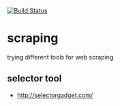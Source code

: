 [![Build Status](https://travis-ci.org/brownman/scraping.svg?branch=develop)](https://travis-ci.org/brownman/scraping)



  
  



 

 
 


scraping
=========
trying different tools for web scraping

selector tool
----
- http://selectorgadget.com/

